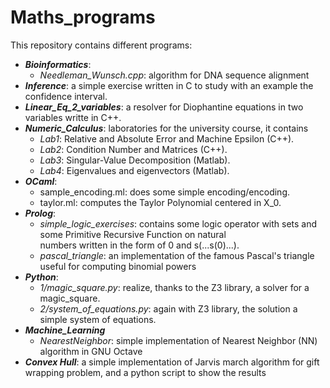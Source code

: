 # Maths_programs

This repository contains different programs:
  + ***Bioinformatics***:
    - *Needleman_Wunsch.cpp*: algorithm for DNA sequence alignment
  + ***Inference***: a simple exercise written in C to study with an example the confidence interval.
  + ***Linear_Eq_2_variables***: a resolver for Diophantine equations in two variables writte in C++.
  + ***Numeric_Calculus***: laboratories for the university course, it contains
    - *Lab1*: Relative and Absolute Error and Machine Epsilon (C++).
    - *Lab2*: Condition Number and Matrices (C++).
    - *Lab3*: Singular-Value Decomposition (Matlab).
    - *Lab4*: Eigenvalues and eigenvectors (Matlab).
  + ***OCaml***:
    - sample_encoding.ml: does some simple encoding/encoding.
    - taylor.ml: computes the Taylor Polynomial centered in X_0.
  + ***Prolog***:
    - *simple_logic_exercises*: contains some logic operator with sets and some Primitive Recursive Function on natural       
      numbers written in the form of 0 and s(...s(0)...).
    - *pascal_triangle*: an implementation of the famous Pascal's triangle useful for computing binomial powers
  + ***Python***:
    - *1/magic_square.py*: realize, thanks to the Z3 library, a solver for a magic_square.
    - *2/system_of_equations.py*: again with Z3 library, the solution a simple system of equations.
  + ***Machine_Learning***
    - *NearestNeighbor*: simple implementation of Nearest Neighbor (NN) algorithm in GNU Octave
  + ***Convex Hull***: a simple implementation of Jarvis march algorithm for gift wrapping problem, and a python script to show the results

